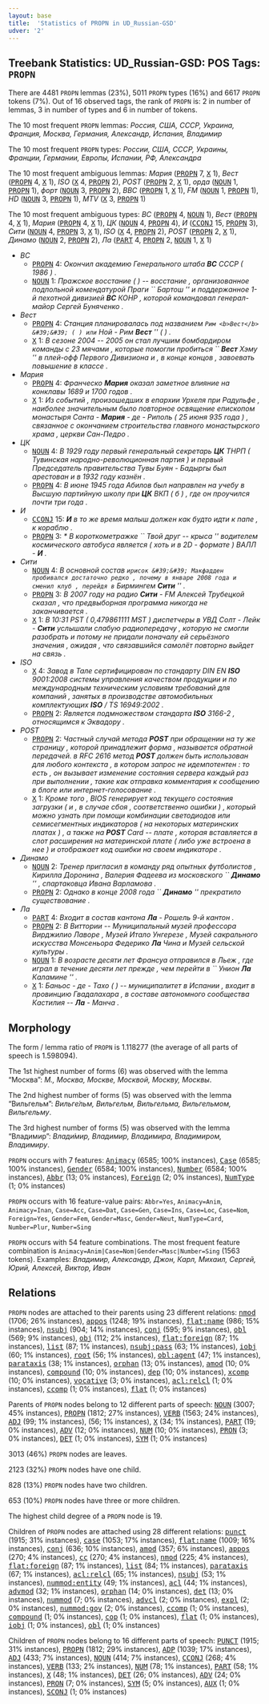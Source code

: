 ```yaml
---
layout: base
title:  'Statistics of PROPN in UD_Russian-GSD'
udver: '2'
---
```


## Treebank Statistics: UD_Russian-GSD: POS Tags: `PROPN`

There are 4481 `PROPN` lemmas (23%), 5011 `PROPN` types (16%) and 6617 `PROPN` tokens (7%).
Out of 16 observed tags, the rank of `PROPN` is: 2 in number of lemmas, 3 in number of types and 6 in number of tokens.

The 10 most frequent `PROPN` lemmas: <em>Россия, США, СССР, Украина, Франция, Москва, Германия, Александр, Испания, Владимир</em>

The 10 most frequent `PROPN` types:  <em>России, США, СССР, Украины, Франции, Германии, Европы, Испании, РФ, Александра</em>

The 10 most frequent ambiguous lemmas: <em>Мария</em> (<tt><a href="ru_gsd-pos-PROPN.html">PROPN</a></tt> 7, <tt><a href="ru_gsd-pos-X.html">X</a></tt> 1), <em>Вест</em> (<tt><a href="ru_gsd-pos-PROPN.html">PROPN</a></tt> 4, <tt><a href="ru_gsd-pos-X.html">X</a></tt> 1), <em>ISO</em> (<tt><a href="ru_gsd-pos-X.html">X</a></tt> 4, <tt><a href="ru_gsd-pos-PROPN.html">PROPN</a></tt> 2), <em>POST</em> (<tt><a href="ru_gsd-pos-PROPN.html">PROPN</a></tt> 2, <tt><a href="ru_gsd-pos-X.html">X</a></tt> 1), <em>орда</em> (<tt><a href="ru_gsd-pos-NOUN.html">NOUN</a></tt> 1, <tt><a href="ru_gsd-pos-PROPN.html">PROPN</a></tt> 1), <em>форт</em> (<tt><a href="ru_gsd-pos-NOUN.html">NOUN</a></tt> 3, <tt><a href="ru_gsd-pos-PROPN.html">PROPN</a></tt> 2), <em>BBC</em> (<tt><a href="ru_gsd-pos-PROPN.html">PROPN</a></tt> 1, <tt><a href="ru_gsd-pos-X.html">X</a></tt> 1), <em>FM</em> (<tt><a href="ru_gsd-pos-NOUN.html">NOUN</a></tt> 1, <tt><a href="ru_gsd-pos-PROPN.html">PROPN</a></tt> 1), <em>HD</em> (<tt><a href="ru_gsd-pos-NOUN.html">NOUN</a></tt> 3, <tt><a href="ru_gsd-pos-PROPN.html">PROPN</a></tt> 1), <em>MTV</em> (<tt><a href="ru_gsd-pos-X.html">X</a></tt> 3, <tt><a href="ru_gsd-pos-PROPN.html">PROPN</a></tt> 1)

The 10 most frequent ambiguous types:  <em>ВС</em> (<tt><a href="ru_gsd-pos-PROPN.html">PROPN</a></tt> 4, <tt><a href="ru_gsd-pos-NOUN.html">NOUN</a></tt> 1), <em>Вест</em> (<tt><a href="ru_gsd-pos-PROPN.html">PROPN</a></tt> 4, <tt><a href="ru_gsd-pos-X.html">X</a></tt> 1), <em>Мария</em> (<tt><a href="ru_gsd-pos-PROPN.html">PROPN</a></tt> 4, <tt><a href="ru_gsd-pos-X.html">X</a></tt> 1), <em>ЦК</em> (<tt><a href="ru_gsd-pos-NOUN.html">NOUN</a></tt> 4, <tt><a href="ru_gsd-pos-PROPN.html">PROPN</a></tt> 4), <em>И</em> (<tt><a href="ru_gsd-pos-CCONJ.html">CCONJ</a></tt> 15, <tt><a href="ru_gsd-pos-PROPN.html">PROPN</a></tt> 3), <em>Сити</em> (<tt><a href="ru_gsd-pos-NOUN.html">NOUN</a></tt> 4, <tt><a href="ru_gsd-pos-PROPN.html">PROPN</a></tt> 3, <tt><a href="ru_gsd-pos-X.html">X</a></tt> 1), <em>ISO</em> (<tt><a href="ru_gsd-pos-X.html">X</a></tt> 4, <tt><a href="ru_gsd-pos-PROPN.html">PROPN</a></tt> 2), <em>POST</em> (<tt><a href="ru_gsd-pos-PROPN.html">PROPN</a></tt> 2, <tt><a href="ru_gsd-pos-X.html">X</a></tt> 1), <em>Динамо</em> (<tt><a href="ru_gsd-pos-NOUN.html">NOUN</a></tt> 2, <tt><a href="ru_gsd-pos-PROPN.html">PROPN</a></tt> 2), <em>Ла</em> (<tt><a href="ru_gsd-pos-PART.html">PART</a></tt> 4, <tt><a href="ru_gsd-pos-PROPN.html">PROPN</a></tt> 2, <tt><a href="ru_gsd-pos-NOUN.html">NOUN</a></tt> 1, <tt><a href="ru_gsd-pos-X.html">X</a></tt> 1)


* <em>ВС</em>
  * <tt><a href="ru_gsd-pos-PROPN.html">PROPN</a></tt> 4: <em>Окончил академию Генерального штаба <b>ВС</b> СССР ( 1986 ) .</em>
  * <tt><a href="ru_gsd-pos-NOUN.html">NOUN</a></tt> 1: <em>Пражское восстание ( ) -- восстание , организованное подпольной комендатурой Праги `` Бартош &#39;&#39; и поддержанное 1-й пехотной дивизией <b>ВС</b> КОНР , которой командовал генерал-майор Сергей Буняченко .</em>
* <em>Вест</em>
  * <tt><a href="ru_gsd-pos-PROPN.html">PROPN</a></tt> 4: <em>Станция планировалась под названием `` Рим <b>Вест</b> &#39;&#39; ( ) или `` Ной - Рим <b>Вест</b> &#39;&#39; ( ) .</em>
  * <tt><a href="ru_gsd-pos-X.html">X</a></tt> 1: <em>В сезоне 2004 -- 2005 он стал лучшим бомбардиром команды с 23 мячами , которые помогли пробиться `` <b>Вест</b> Хэму &#39;&#39; в плей-офф Первого Дивизиона и , в конце концов , завоевать повышение в классе .</em>
* <em>Мария</em>
  * <tt><a href="ru_gsd-pos-PROPN.html">PROPN</a></tt> 4: <em>Франческо <b>Мария</b> оказал заметное влияние на конклавы 1689 и 1700 годов .</em>
  * <tt><a href="ru_gsd-pos-X.html">X</a></tt> 1: <em>Из событий , произошедших в епархии Урхеля при Радульфе , наиболее значительным было повторное освящение епископом монастыря Санта - <b>Мария</b> - де - Риполь ( 25 июня 935 года ) , связанное с окончанием строительства главного монастырского храма , церкви Сан-Педро .</em>
* <em>ЦК</em>
  * <tt><a href="ru_gsd-pos-NOUN.html">NOUN</a></tt> 4: <em>В 1929 году первый генеральный секретарь <b>ЦК</b> ТНРП ( Тувинская народно-революционная партия ) и первый Председатель правительства Тувы Буян - Бадыргы был арестован и в 1932 году казнён .</em>
  * <tt><a href="ru_gsd-pos-PROPN.html">PROPN</a></tt> 4: <em>В июне 1945 года Абилов был направлен на учебу в Высшую партийную школу при <b>ЦК</b> ВКП ( б ) , где он проучился почти три года .</em>
* <em>И</em>
  * <tt><a href="ru_gsd-pos-CCONJ.html">CCONJ</a></tt> 15: <em><b>И</b> в то же время малыш должен как будто идти к папе , к кораблю .</em>
  * <tt><a href="ru_gsd-pos-PROPN.html">PROPN</a></tt> 3: <em>* В короткометражке `` Твой друг -- крыса &#39;&#39; водителем космического автобуса является ( хоть и в 2D - формате ) ВАЛЛ - <b>И</b> .</em>
* <em>Сити</em>
  * <tt><a href="ru_gsd-pos-NOUN.html">NOUN</a></tt> 4: <em>В основной состав `` ирисок &#39;&#39; Макфадден пробивался достаточно редко , почему в январе 2008 года и сменил клуб , перейдя в `` Бирмингем <b>Сити</b> &#39;&#39; .</em>
  * <tt><a href="ru_gsd-pos-PROPN.html">PROPN</a></tt> 3: <em>В 2007 году на радио <b>Сити</b> - FM Алексей Трубецкой сказал , что предвыборная программа никогда не заканчивается .</em>
  * <tt><a href="ru_gsd-pos-X.html">X</a></tt> 1: <em>В 10:31 PST ( 0,479861111 MST ) диспетчеры в УВД Солт - Лейк - <b>Сити</b> услышали слабую радиопередачу , которую не смогли разобрать и потому не придали поначалу ей серьёзного значения , ожидая , что связавшийся самолёт повторно выйдет на связь .</em>
* <em>ISO</em>
  * <tt><a href="ru_gsd-pos-X.html">X</a></tt> 4: <em>Завод в Тале сертифицирован по стандарту DIN EN <b>ISO</b> 9001:2008 системы управления качеством продукции и по международным техническим условиям требований для компаний , занятых в производстве автомобильных комплектующих <b>ISO</b> / TS 16949:2002 .</em>
  * <tt><a href="ru_gsd-pos-PROPN.html">PROPN</a></tt> 2: <em>Является подмножеством стандарта <b>ISO</b> 3166-2 , относящимся к Эквадору .</em>
* <em>POST</em>
  * <tt><a href="ru_gsd-pos-PROPN.html">PROPN</a></tt> 2: <em>Частный случай метода <b>POST</b> при обращении на ту же страницу , которой принадлежит форма , называется обратной передачей. в RFC 2616 метод <b>POST</b> должен быть использован для любого контекста , в котором запрос не идемпотентен : то есть , он вызывает изменение состояния сервера каждый раз при выполнении , такие как отправка комментария к сообщению в блоге или интернет-голосование .</em>
  * <tt><a href="ru_gsd-pos-X.html">X</a></tt> 1: <em>Кроме того , BIOS генерирует код текущего состояния загрузки ( и , в случае сбоя , соответственно ошибки ) , который можно узнать при помощи комбинации светодиодов или семисегментных индикаторов ( на некоторых материнских платах ) , а также на <b>POST</b> Card -- плате , которая вставляется в слот расширения на материнской плате ( либо уже встроена в нее ) и отображает код ошибки на своем индикаторе .</em>
* <em>Динамо</em>
  * <tt><a href="ru_gsd-pos-NOUN.html">NOUN</a></tt> 2: <em>Тренер пригласил в команду ряд опытных футболистов , Кирилла Доронина , Валерия Фадеева из московского `` <b>Динамо</b> &#39;&#39; , спартаковца Ивана Варламова .</em>
  * <tt><a href="ru_gsd-pos-PROPN.html">PROPN</a></tt> 2: <em>Однако в конце 2008 года `` <b>Динамо</b> &#39;&#39; прекратило существование .</em>
* <em>Ла</em>
  * <tt><a href="ru_gsd-pos-PART.html">PART</a></tt> 4: <em>Входит в состав кантона <b>Ла</b> - Рошель 9-й кантон .</em>
  * <tt><a href="ru_gsd-pos-PROPN.html">PROPN</a></tt> 2: <em>В Виттории -- Муниципальный музей профессора Вирджилио Лаворе , Музей Итало Унгерезе , Музей сакрального искусства Монсеньора Федерико <b>Ла</b> Чина и Музей сельской культуры .</em>
  * <tt><a href="ru_gsd-pos-NOUN.html">NOUN</a></tt> 1: <em>В возрасте десяти лет Франсуа отправился в Льеж , где играл в течение десяти лет прежде , чем перейти в `` Унион <b>Ла</b> Каламине &#39;&#39; .</em>
  * <tt><a href="ru_gsd-pos-X.html">X</a></tt> 1: <em>Баньос - де - Тахо ( ) -- муниципалитет в Испании , входит в провинцию Гвадалахара , в составе автономного сообщества Кастилия -- <b>Ла</b> - Манча .</em>

## Morphology

The form / lemma ratio of `PROPN` is 1.118277 (the average of all parts of speech is 1.598094).

The 1st highest number of forms (6) was observed with the lemma “Москва”: <em>М., Москва, Москве, Москвой, Москву, Москвы</em>.

The 2nd highest number of forms (5) was observed with the lemma “Вильгельм”: <em>Вильге́льм, Вильгельм, Вильгельма, Вильгельмом, Вильгельму</em>.

The 3rd highest number of forms (5) was observed with the lemma “Владимир”: <em>Влади́мир, Владимир, Владимира, Владимиром, Владимиру</em>.

`PROPN` occurs with 7 features: <tt><a href="ru_gsd-feat-Animacy.html">Animacy</a></tt> (6585; 100% instances), <tt><a href="ru_gsd-feat-Case.html">Case</a></tt> (6585; 100% instances), <tt><a href="ru_gsd-feat-Gender.html">Gender</a></tt> (6584; 100% instances), <tt><a href="ru_gsd-feat-Number.html">Number</a></tt> (6584; 100% instances), <tt><a href="ru_gsd-feat-Abbr.html">Abbr</a></tt> (13; 0% instances), <tt><a href="ru_gsd-feat-Foreign.html">Foreign</a></tt> (2; 0% instances), <tt><a href="ru_gsd-feat-NumType.html">NumType</a></tt> (1; 0% instances)

`PROPN` occurs with 16 feature-value pairs: `Abbr=Yes`, `Animacy=Anim`, `Animacy=Inan`, `Case=Acc`, `Case=Dat`, `Case=Gen`, `Case=Ins`, `Case=Loc`, `Case=Nom`, `Foreign=Yes`, `Gender=Fem`, `Gender=Masc`, `Gender=Neut`, `NumType=Card`, `Number=Plur`, `Number=Sing`

`PROPN` occurs with 54 feature combinations.
The most frequent feature combination is `Animacy=Anim|Case=Nom|Gender=Masc|Number=Sing` (1563 tokens).
Examples: <em>Владимир, Александр, Джон, Карл, Михаил, Сергей, Юрий, Алексей, Виктор, Иван</em>


## Relations

`PROPN` nodes are attached to their parents using 23 different relations: <tt><a href="ru_gsd-dep-nmod.html">nmod</a></tt> (1706; 26% instances), <tt><a href="ru_gsd-dep-appos.html">appos</a></tt> (1248; 19% instances), <tt><a href="ru_gsd-dep-flat-name.html">flat:name</a></tt> (986; 15% instances), <tt><a href="ru_gsd-dep-nsubj.html">nsubj</a></tt> (904; 14% instances), <tt><a href="ru_gsd-dep-conj.html">conj</a></tt> (595; 9% instances), <tt><a href="ru_gsd-dep-obl.html">obl</a></tt> (569; 9% instances), <tt><a href="ru_gsd-dep-obj.html">obj</a></tt> (112; 2% instances), <tt><a href="ru_gsd-dep-flat-foreign.html">flat:foreign</a></tt> (87; 1% instances), <tt><a href="ru_gsd-dep-list.html">list</a></tt> (87; 1% instances), <tt><a href="ru_gsd-dep-nsubj-pass.html">nsubj:pass</a></tt> (63; 1% instances), <tt><a href="ru_gsd-dep-iobj.html">iobj</a></tt> (60; 1% instances), <tt><a href="ru_gsd-dep-root.html">root</a></tt> (56; 1% instances), <tt><a href="ru_gsd-dep-obl-agent.html">obl:agent</a></tt> (47; 1% instances), <tt><a href="ru_gsd-dep-parataxis.html">parataxis</a></tt> (38; 1% instances), <tt><a href="ru_gsd-dep-orphan.html">orphan</a></tt> (13; 0% instances), <tt><a href="ru_gsd-dep-amod.html">amod</a></tt> (10; 0% instances), <tt><a href="ru_gsd-dep-compound.html">compound</a></tt> (10; 0% instances), <tt><a href="ru_gsd-dep-dep.html">dep</a></tt> (10; 0% instances), <tt><a href="ru_gsd-dep-xcomp.html">xcomp</a></tt> (10; 0% instances), <tt><a href="ru_gsd-dep-vocative.html">vocative</a></tt> (3; 0% instances), <tt><a href="ru_gsd-dep-acl-relcl.html">acl:relcl</a></tt> (1; 0% instances), <tt><a href="ru_gsd-dep-ccomp.html">ccomp</a></tt> (1; 0% instances), <tt><a href="ru_gsd-dep-flat.html">flat</a></tt> (1; 0% instances)

Parents of `PROPN` nodes belong to 12 different parts of speech: <tt><a href="ru_gsd-pos-NOUN.html">NOUN</a></tt> (3007; 45% instances), <tt><a href="ru_gsd-pos-PROPN.html">PROPN</a></tt> (1812; 27% instances), <tt><a href="ru_gsd-pos-VERB.html">VERB</a></tt> (1563; 24% instances), <tt><a href="ru_gsd-pos-ADJ.html">ADJ</a></tt> (99; 1% instances),  (56; 1% instances), <tt><a href="ru_gsd-pos-X.html">X</a></tt> (34; 1% instances), <tt><a href="ru_gsd-pos-PART.html">PART</a></tt> (19; 0% instances), <tt><a href="ru_gsd-pos-ADV.html">ADV</a></tt> (12; 0% instances), <tt><a href="ru_gsd-pos-NUM.html">NUM</a></tt> (10; 0% instances), <tt><a href="ru_gsd-pos-PRON.html">PRON</a></tt> (3; 0% instances), <tt><a href="ru_gsd-pos-DET.html">DET</a></tt> (1; 0% instances), <tt><a href="ru_gsd-pos-SYM.html">SYM</a></tt> (1; 0% instances)

3013 (46%) `PROPN` nodes are leaves.

2123 (32%) `PROPN` nodes have one child.

828 (13%) `PROPN` nodes have two children.

653 (10%) `PROPN` nodes have three or more children.

The highest child degree of a `PROPN` node is 19.

Children of `PROPN` nodes are attached using 28 different relations: <tt><a href="ru_gsd-dep-punct.html">punct</a></tt> (1915; 31% instances), <tt><a href="ru_gsd-dep-case.html">case</a></tt> (1053; 17% instances), <tt><a href="ru_gsd-dep-flat-name.html">flat:name</a></tt> (1009; 16% instances), <tt><a href="ru_gsd-dep-conj.html">conj</a></tt> (636; 10% instances), <tt><a href="ru_gsd-dep-amod.html">amod</a></tt> (357; 6% instances), <tt><a href="ru_gsd-dep-appos.html">appos</a></tt> (270; 4% instances), <tt><a href="ru_gsd-dep-cc.html">cc</a></tt> (270; 4% instances), <tt><a href="ru_gsd-dep-nmod.html">nmod</a></tt> (225; 4% instances), <tt><a href="ru_gsd-dep-flat-foreign.html">flat:foreign</a></tt> (87; 1% instances), <tt><a href="ru_gsd-dep-list.html">list</a></tt> (84; 1% instances), <tt><a href="ru_gsd-dep-parataxis.html">parataxis</a></tt> (67; 1% instances), <tt><a href="ru_gsd-dep-acl-relcl.html">acl:relcl</a></tt> (65; 1% instances), <tt><a href="ru_gsd-dep-nsubj.html">nsubj</a></tt> (53; 1% instances), <tt><a href="ru_gsd-dep-nummod-entity.html">nummod:entity</a></tt> (49; 1% instances), <tt><a href="ru_gsd-dep-acl.html">acl</a></tt> (44; 1% instances), <tt><a href="ru_gsd-dep-advmod.html">advmod</a></tt> (32; 1% instances), <tt><a href="ru_gsd-dep-orphan.html">orphan</a></tt> (14; 0% instances), <tt><a href="ru_gsd-dep-det.html">det</a></tt> (13; 0% instances), <tt><a href="ru_gsd-dep-nummod.html">nummod</a></tt> (7; 0% instances), <tt><a href="ru_gsd-dep-advcl.html">advcl</a></tt> (2; 0% instances), <tt><a href="ru_gsd-dep-expl.html">expl</a></tt> (2; 0% instances), <tt><a href="ru_gsd-dep-nummod-gov.html">nummod:gov</a></tt> (2; 0% instances), <tt><a href="ru_gsd-dep-ccomp.html">ccomp</a></tt> (1; 0% instances), <tt><a href="ru_gsd-dep-compound.html">compound</a></tt> (1; 0% instances), <tt><a href="ru_gsd-dep-cop.html">cop</a></tt> (1; 0% instances), <tt><a href="ru_gsd-dep-flat.html">flat</a></tt> (1; 0% instances), <tt><a href="ru_gsd-dep-iobj.html">iobj</a></tt> (1; 0% instances), <tt><a href="ru_gsd-dep-obl.html">obl</a></tt> (1; 0% instances)

Children of `PROPN` nodes belong to 16 different parts of speech: <tt><a href="ru_gsd-pos-PUNCT.html">PUNCT</a></tt> (1915; 31% instances), <tt><a href="ru_gsd-pos-PROPN.html">PROPN</a></tt> (1812; 29% instances), <tt><a href="ru_gsd-pos-ADP.html">ADP</a></tt> (1039; 17% instances), <tt><a href="ru_gsd-pos-ADJ.html">ADJ</a></tt> (433; 7% instances), <tt><a href="ru_gsd-pos-NOUN.html">NOUN</a></tt> (414; 7% instances), <tt><a href="ru_gsd-pos-CCONJ.html">CCONJ</a></tt> (268; 4% instances), <tt><a href="ru_gsd-pos-VERB.html">VERB</a></tt> (133; 2% instances), <tt><a href="ru_gsd-pos-NUM.html">NUM</a></tt> (78; 1% instances), <tt><a href="ru_gsd-pos-PART.html">PART</a></tt> (58; 1% instances), <tt><a href="ru_gsd-pos-X.html">X</a></tt> (48; 1% instances), <tt><a href="ru_gsd-pos-DET.html">DET</a></tt> (26; 0% instances), <tt><a href="ru_gsd-pos-ADV.html">ADV</a></tt> (24; 0% instances), <tt><a href="ru_gsd-pos-PRON.html">PRON</a></tt> (7; 0% instances), <tt><a href="ru_gsd-pos-SYM.html">SYM</a></tt> (5; 0% instances), <tt><a href="ru_gsd-pos-AUX.html">AUX</a></tt> (1; 0% instances), <tt><a href="ru_gsd-pos-SCONJ.html">SCONJ</a></tt> (1; 0% instances)

